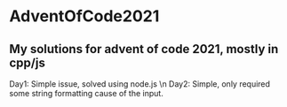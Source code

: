 # AdventOfCode2021
My solutions for advent of code 2021, mostly in cpp/js
-------------------------------------------------------------------------------------------------------------------------------------
Day1:
Simple issue, solved using node.js
\n
Day2:
Simple, only required some string formatting cause of the input.
